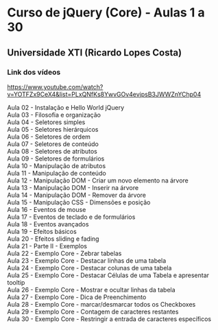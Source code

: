 # Curso de jQuery (Core) - Aulas 1 a 30
## Universidade XTI (Ricardo Lopes Costa)  

### Link dos vídeos  

https://www.youtube.com/watch?v=YOTFZx9CeX4&list=PLxQNfKs8YwvGOv4evjpsB3JWWZnYChp04

Aula 02 - Instalação e Hello World jQuery  
Aula 03 - Filosofia e organização  
Aula 04 - Seletores simples  
Aula 05 - Seletores hierárquicos  
Aula 06 - Seletores de ordem  
Aula 07 - Seletores de conteúdo  
Aula 08 - Seletores de atributos  
Aula 09 - Seletores de formulários  
Aula 10 - Manipulação de atributos  
Aula 11 - Manipulação de conteúdo  
Aula 12 - Manipulação DOM - Criar um novo elemento na árvore  
Aula 13 - Manipulação DOM - Inserir na árvore  
Aula 14 - Manipulação DOM - Remover da árvore  
Aula 15 - Manipulação CSS - Dimensões e posição  
Aula 16 - Eventos de mouse  
Aula 17 - Eventos de teclado e de formulários  
Aula 18 - Eventos avançados  
Aula 19 - Efeitos básicos  
Aula 20 - Efeitos sliding e fading  
Aula 21 - Parte II - Exemplos  
Aula 22 - Exemplo Core - Zebrar tabelas  
Aula 23 - Exemplo Core - Destacar linhas de uma tabela  
Aula 24 - Exemplo Core - Destacar colunas de uma tabela  
Aula 25 - Exemplo Core - Destacar Células de uma Tabela e apresentar tooltip  
Aula 26 - Exemplo Core - Mostrar e ocultar linhas da tabela  
Aula 27 - Exemplo Core - Dica de Preenchimento  
Aula 28 - Exemplo Core - marcar/desmarcar todos os Checkboxes  
Aula 29 - Exemplo Core - Contagem de caracteres restantes  
Aula 30 - Exemplo Core - Restringir a entrada de  caracteres específicos  